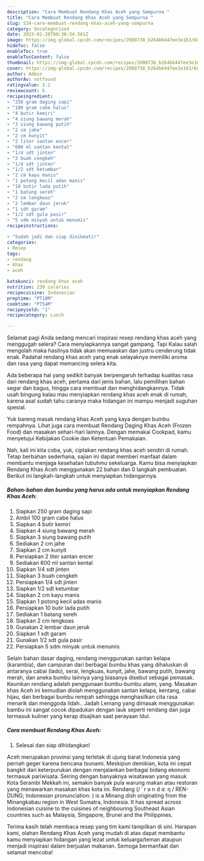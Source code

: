 ```yaml
---
description: "Cara Membuat Rendang Khas Aceh yang Sempurna "
title: "Cara Membuat Rendang Khas Aceh yang Sempurna "
slug: 534-cara-membuat-rendang-khas-aceh-yang-sempurna
category: Uncategorized
date: 2023-01-26T09:38:54.561Z
image: https://img-global.cpcdn.com/recipes/2008738_b264b6447ee3e163/680x482cq70/rendang-khas-aceh-foto-resep-utama.jpg
hideToc: false
enableToc: true
enableTocContent: false
thumbnail: https://img-global.cpcdn.com/recipes/2008738_b264b6447ee3e163/680x482cq70/rendang-khas-aceh-foto-resep-utama.jpg
cover: https://img-global.cpcdn.com/recipes/2008738_b264b6447ee3e163/680x482cq70/rendang-khas-aceh-foto-resep-utama.jpg
author: Admin
authorAv: notfound
ratingvalue: 3.2
reviewcount: 6
recipeingredient:
- "250 gram daging sapi"
- "100 gram cabe halus"
- "4 butir kemiri"
- "4 siung bawang merah"
- "3 siung bawang putih"
- "2 cm jahe"
- "2 cm kunyit"
- "2 liter santan encer"
- "600 ml santan kental"
- "1/4 sdt jinten"
- "3 buah cengkeh"
- "1/4 sdt jinten"
- "1/2 sdt ketumbar"
- "2 cm kayu manis"
- "1 potong kecil adas manis"
- "10 butir lada putih"
- "1 batang sereh"
- "2 cm lengkoas"
- "2 lembar daun jeruk"
- "1 sdt garam"
- "1/2 sdt gula pasir"
- "5 sdm minyak untuk menumis"
recipeinstructions:

- "Sudah jadi dan siap dinikmati!"
categories:
- Resep
tags:
- rendang
- khas
- aceh

katakunci: rendang khas aceh 
nutrition: 239 calories
recipecuisine: Indonesian
preptime: "PT18M"
cooktime: "PT54M"
recipeyield: "1"
recipecategory: Lunch

---
```



Selamat pagi Anda sedang mencari inspirasi resep rendang khas aceh yang menggugah selera? Cara menyiapkannya sangat gampang. Tapi Kalau salah mengolah maka hasilnya tidak akan memuaskan dan justru cenderung tidak enak. Padahal rendang khas aceh yang enak selayaknya memiliki aroma dan rasa yang dapat memancing selera kita.


Ada beberapa hal yang sedikit banyak berpengaruh terhadap kualitas rasa dari rendang khas aceh, pertama dari jenis bahan, lalu pemilihan bahan segar dan bagus, hingga cara membuat dan menghidangkannya. Tidak usah bingung kalau mau menyiapkan rendang khas aceh enak di rumah, karena asal sudah tahu caranya maka hidangan ini mampu menjadi suguhan spesial.

Yuk bareng masak rendang khas Aceh yang kaya dengan bumbu rempahnya. Lihat juga cara membuat Rendang Daging Khas Aceh (Frozen Food) dan masakan sehari-hari lainnya. Dengan memakai Cookpad, kamu menyetujui Kebijakan Cookie dan Ketentuan Pemakaian.


Nah, kali ini kita coba, yuk, ciptakan rendang khas aceh sendiri di rumah. Tetap berbahan sederhana, sajian ini dapat memberi manfaat dalam membantu menjaga kesehatan tubuhmu sekeluarga. Kamu bisa menyiapkan Rendang Khas Aceh menggunakan 22 bahan dan 0 langkah pembuatan. Berikut ini langkah-langkah untuk menyiapkan hidangannya.

<!--inarticleads1-->

##### Bahan-bahan dan bumbu yang harus ada untuk menyiapkan Rendang Khas Aceh:

1. Siapkan 250 gram daging sapi
1. Ambil 100 gram cabe halus
1. Siapkan 4 butir kemiri
1. Siapkan 4 siung bawang merah
1. Siapkan 3 siung bawang putih
1. Sediakan 2 cm jahe
1. Siapkan 2 cm kunyit
1. Persiapkan 2 liter santan encer
1. Sediakan 600 ml santan kental
1. Siapkan 1/4 sdt jinten
1. Siapkan 3 buah cengkeh
1. Persiapkan 1/4 sdt jinten
1. Siapkan 1/2 sdt ketumbar
1. Siapkan 2 cm kayu manis
1. Siapkan 1 potong kecil adas manis
1. Persiapkan 10 butir lada putih
1. Sediakan 1 batang sereh
1. Siapkan 2 cm lengkoas
1. Gunakan 2 lembar daun jeruk
1. Siapkan 1 sdt garam
1. Gunakan 1/2 sdt gula pasir
1. Persiapkan 5 sdm minyak untuk menumis


Selain bahan dasar daging, rendang menggunakan santan kelapa (karambia), dan campuran dari berbagai bumbu khas yang dihaluskan di antaranya cabai (lado), serai, lengkuas, kunyit, jahe, bawang putih, bawang merah, dan aneka bumbu lainnya yang biasanya disebut sebagai pemasak. Keunikan rendang adalah penggunaan bumbu-bumbu alami, yang. Masakan khas Aceh ini kemudian diolah menggunakan santan kelapa, kentang, cabai hijau, dan berbagai bumbu rempah sehingga menghasilkan cita rasa menarik dan menggoda lidah.. Jadah Lemang yang dimasak menggunakan bambu ini sangat cocok dipadukan dengan lauk seperti rendang dan juga termasuk kuliner yang kerap disajikan saat perayaan Idul. 

<!--inarticleads2-->

##### Cara membuat Rendang Khas Aceh:


1. Selesai dan siap dihidangkan!

Aceh merupakan provinsi yang terletak di ujung barat Indonesia yang pernah geger karena bencana tsunami. Meskipun demikian, kota ini cepat bangkit dari keterpurukan dengan menjalankan berbagai bidang ekonomi termasuk pariwisata. Seiring dengan banyaknya wisatawan yang masuk Kota Serambi Mekkah ini, semakin banyak pula warung makan atau restoran yang menawarkan masakan khas kota ini. Rendang (/ ˈ r ə n d ɑː ŋ / REN-DUNG; Indonesian pronunciation: ) is a Minang dish originating from the Minangkabau region in West Sumatra, Indonesia. It has spread across Indonesian cuisine to the cuisines of neighbouring Southeast Asian countries such as Malaysia, Singapore, Brunei and the Philippines. 

Terima kasih telah membaca resep yang tim kami tampilkan di sini. Harapan kami, olahan Rendang Khas Aceh yang mudah di atas dapat membantu kamu menyiapkan hidangan yang lezat untuk keluarga/teman ataupun menjadi inspirasi dalam berjualan makanan. Semoga bermanfaat dan selamat mencoba!
